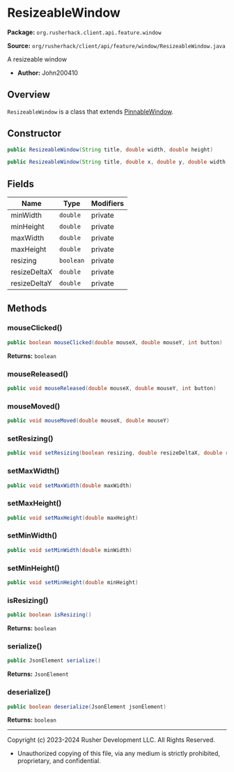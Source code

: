 # ResizeableWindow

**Package:** `org.rusherhack.client.api.feature.window`

**Source:** `org/rusherhack/client/api/feature/window/ResizeableWindow.java`

A resizeable window
* **Author:** John200410



## Overview

`ResizeableWindow` is a class that extends [PinnableWindow](PinnableWindow.md).

## Constructor

```java
public ResizeableWindow(String title, double width, double height)
```

```java
public ResizeableWindow(String title, double x, double y, double width, double height)
```

## Fields

| Name | Type | Modifiers |
|------|------|----------|
| minWidth | `double` | private |
| minHeight | `double` | private |
| maxWidth | `double` | private |
| maxHeight | `double` | private |
| resizing | `boolean` | private |
| resizeDeltaX | `double` | private |
| resizeDeltaY | `double` | private |


## Methods

### mouseClicked()

```java
public boolean mouseClicked(double mouseX, double mouseY, int button)
```

**Returns:** `boolean`

### mouseReleased()

```java
public void mouseReleased(double mouseX, double mouseY, int button)
```

### mouseMoved()

```java
public void mouseMoved(double mouseX, double mouseY)
```

### setResizing()

```java
public void setResizing(boolean resizing, double resizeDeltaX, double resizeDeltaY)
```

### setMaxWidth()

```java
public void setMaxWidth(double maxWidth)
```

### setMaxHeight()

```java
public void setMaxHeight(double maxHeight)
```

### setMinWidth()

```java
public void setMinWidth(double minWidth)
```

### setMinHeight()

```java
public void setMinHeight(double minHeight)
```

### isResizing()

```java
public boolean isResizing()
```

**Returns:** `boolean`

### serialize()

```java
public JsonElement serialize()
```

**Returns:** `JsonElement`

### deserialize()

```java
public boolean deserialize(JsonElement jsonElement)
```

**Returns:** `boolean`

---

Copyright (c) 2023-2024 Rusher Development LLC. All Rights Reserved.
* Unauthorized copying of this file, via any medium is strictly prohibited, proprietary, and confidential.
